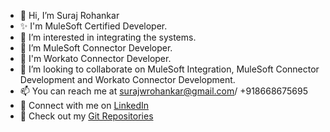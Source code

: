 - 👋 Hi, I’m Suraj Rohankar
- ✨ I'm MuleSoft Certified Developer.
- 👀 I’m interested in integrating the systems.
- 🌱 I’m MuleSoft Connector Developer.
- 🌱 I'm Workato Connector Developer.
- 💞️ I’m looking to collaborate on MuleSoft Integration, MuleSoft Connector Development and Workato Connector Development.
- 📫 You can reach me at surajwrohankar@gmail.com/ +918668675695
- 🌱 Connect with me on [LinkedIn](https://www.linkedin.com/in/suraj-rohankar/)
- 👀 Check out my [Git Repositories](https://github.com/surajrohankar?tab=repositories)

<!---
- 👀 Visit my [Portfolio](https://surajrohankar.github.io)
surajrohankar/surajrohankar is a ✨ special ✨ repository because its `README.md` (this file) appears on your GitHub profile.
You can click the Preview link to take a look at your changes.
--->
